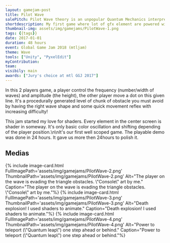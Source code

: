 ```yaml
---
layout: gamejam-post
title: Pilot Wave
salePitch: Pilot Wave theory is an unpopular Quantum Mechanics interpretation that says particles and waves coexist. A particle surfs on a wave, and its path is predetermined. Our goal is to test this theory. Bring the particle to the speed of light and see what happens!
shortdescription: My first game where lot of gfx element are powered with shaders. This started my love of shaders. Also, a really well scoped jam.
thumbnail-img: assets/img/gamejams/PilotWave-1.png
tags: {{tags}}
date: 2017-01-01
duration: 48 hours
event: Global Game Jam 2018 (mtljam)
theme: Wave
tools: ["Unity", "PyxelEdit"]
myContribution: 
team: 
visibily: main
awards: ["Jury's choice at mtl GGJ 2017"]
---
```

In this 2 players game, a player control the frequency (number/width of waves) and amplitude (the height), the other player move a dot on this given line. It's a procedurally generated level of chunk of obstacle you must avoid by having the right wave shape and some quick movement reflex with increasing difficulty!

This jam started my love for shaders. Every element in the center screen is shader in someway. It's only basic color oscillation and shifting depending of the player position.\n\nIt's our first well scoped game. The playable demo was done in 24 hours. It gave us more then 24hours to polish it.

## Medias
<div class="row">
{% include image-card.html FullImagePath='assets/img/gamejams/PilotWave-2.png' ThumbnailPath='assets/img/gamejams/PilotWave-2.png' Alt="The player on the wave is evading the triangle obstacles. \"Console\" art by me." Caption="The player on the wave is evading the triangle obstacles. \"Console\" art by me."%}
{% include image-card.html FullImagePath='assets/img/gamejams/PilotWave-3.png' ThumbnailPath='assets/img/gamejams/PilotWave-3.png' Alt="Death explosion! I used shaders to animate." Caption="Death explosion! I used shaders to animate."%}
{% include image-card.html FullImagePath='assets/img/gamejams/PilotWave-4.png' ThumbnailPath='assets/img/gamejams/PilotWave-4.png' Alt="Power to teleport (\"Quantum leap\") one step ahead or behind." Caption="Power to teleport (\"Quantum leap\") one step ahead or behind."%}
</div>
